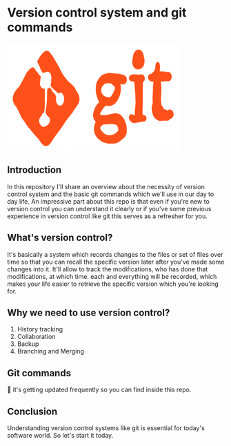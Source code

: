 # Version control system and git commands


<img src = "/extras/GIT.gif" alt = "GIt" width = "400" height = "250">


## Introduction

In this repository I'll share an overview about the necessity of version control system and the basic git commands which we'll 
use in our day to day life. An impressive part about this repo is that even if you're new to version control you can understand
it clearly or if you've some previous experience in version control like git this serves as a refresher for you.

## What's version control?

It's basically a system which records changes to the files or set of files over time so that you can recall the specific version
later after you've made some changes into it. It'll allow to track the modifications, who has done that modifications, at which 
time. each and everything will be recorded, which makes your life easier to retrieve the specific version which you're looking 
for.

## Why we need to use version control?

1. History tracking
2. Collaboration
3. Backup
4. Branching and Merging

## Git commands

🤫 it's getting updated frequently so you can find inside this repo.

## Conclusion 

Understanding version control systems like git is essential for today's software world. So let's start it today.
